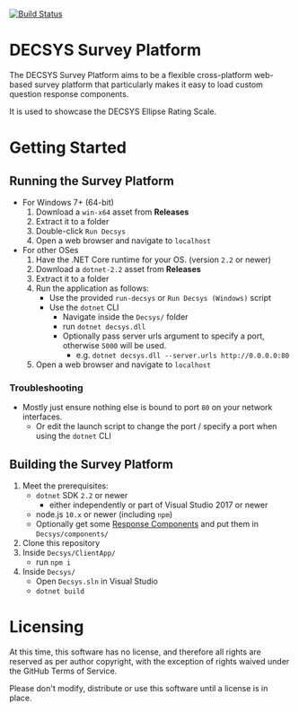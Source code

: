 [![Build Status](https://dev.azure.com/UniversityOfNottingham/DECSYS/_apis/build/status/decsys.decsys?branchName=master)](https://dev.azure.com/UniversityOfNottingham/DECSYS/_build/latest?definitionId=155&branchName=master)

# DECSYS Survey Platform

The DECSYS Survey Platform aims to be a flexible cross-platform web-based survey platform that particularly makes it easy to load custom question response components.

It is used to showcase the DECSYS Ellipse Rating Scale.

# Getting Started

## Running the Survey Platform

- For Windows 7+ (64-bit)
  1. Download a `win-x64` asset from **Releases**
  1. Extract it to a folder
  1. Double-click `Run Decsys`
  1. Open a web browser and navigate to `localhost`
- For other OSes
  1. Have the .NET Core runtime for your OS. (version `2.2` or newer)
  1. Download a `dotnet-2.2` asset from **Releases**
  1. Extract it to a folder
  1. Run the application as follows:
     - Use the provided `run-decsys` or `Run Decsys (Windows)` script
     - Use the `dotnet` CLI
       - Navigate inside the `Decsys/` folder
       - run `dotnet decsys.dll`
       - Optionally pass server urls argument to specify a port, otherwise `5000` will be used.
         - e.g. `dotnet decsys.dll --server.urls http://0.0.0.0:80`
  1. Open a web browser and navigate to `localhost`

### Troubleshooting

- Mostly just ensure nothing else is bound to port `80` on your network interfaces.
  - Or edit the launch script to change the port / specify a port when using the `dotnet` CLI

## Building the Survey Platform

1. Meet the prerequisites:
   - `dotnet` SDK `2.2` or newer
     - either independently or part of Visual Studio 2017 or newer
   - node.js `10.x` or newer (including `npm`)
   - Optionally get some [Response Components](https://github.com/search?q=org%3Adecsys+component+in%3Aname+archived%3Afalse) and put them in `Decsys/components/`
1. Clone this repository
1. Inside `Decsys/ClientApp/`
   - run `npm i`
1. Inside `Decsys/`
   - Open `Decsys.sln` in Visual Studio
   - `dotnet build`

# Licensing

At this time, this software has no license, and therefore all rights are reserved as per author copyright, with the exception of rights waived under the GitHub Terms of Service.

Please don't modify, distribute or use this software until a license is in place.
